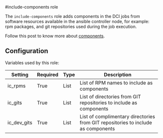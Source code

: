 #include-components role

The `include-components` role adds components in the DCI jobs from software resources available in the ansible controller node, for example: rpm packages, and git repositories used during the job execution.

Follow this post to know more about [components](https://blog.distributed-ci.io/automate-dci-components.html).

## Configuration

Variables used by this role:

| Setting        | Required | Type   | Description                                                        |
| -------------- | -------- | ------ | -------------------------------------------------------------------|
| ic\_rpms       | True     | List   | List of RPM names to include as components                         |
| ic\_gits       | True     | List   | List of directories from GIT repositories to include as components |
| ic\_dev\_gits  | True     | List   | List of complimentary directories from GIT repositories to include as components |
